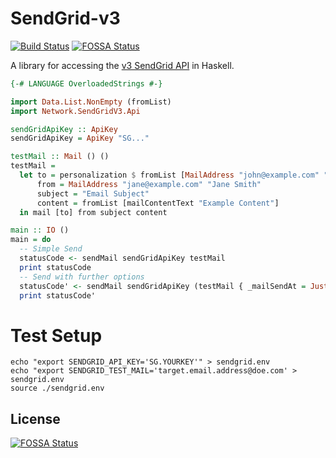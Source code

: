 # SendGrid-v3
[![Build Status](https://travis-ci.org/marcelbuesing/sendgrid-v3.svg?branch=dev)](https://travis-ci.org/marcelbuesing/sendgrid-v3)
[![FOSSA Status](https://app.fossa.io/api/projects/git%2Bgithub.com%2Fmarcelbuesing%2Fsendgrid-v3.svg?type=shield)](https://app.fossa.io/projects/git%2Bgithub.com%2Fmarcelbuesing%2Fsendgrid-v3?ref=badge_shield)

A library for accessing the [v3 SendGrid API](https://sendgrid.com/docs/API_Reference/api_v3.html) in Haskell.

```Haskell
{-# LANGUAGE OverloadedStrings #-}

import Data.List.NonEmpty (fromList)
import Network.SendGridV3.Api

sendGridApiKey :: ApiKey
sendGridApiKey = ApiKey "SG..."

testMail :: Mail () ()
testMail =
  let to = personalization $ fromList [MailAddress "john@example.com" "John Doe"]
      from = MailAddress "jane@example.com" "Jane Smith"
      subject = "Email Subject"
      content = fromList [mailContentText "Example Content"]
  in mail [to] from subject content

main :: IO ()
main = do
  -- Simple Send
  statusCode <- sendMail sendGridApiKey testMail
  print statusCode
  -- Send with further options
  statusCode' <- sendMail sendGridApiKey (testMail { _mailSendAt = Just 1516468000 })
  print statusCode'
```

# Test Setup
```
echo "export SENDGRID_API_KEY='SG.YOURKEY'" > sendgrid.env
echo "export SENDGRID_TEST_MAIL='target.email.address@doe.com' > sendgrid.env
source ./sendgrid.env
```


## License
[![FOSSA Status](https://app.fossa.io/api/projects/git%2Bgithub.com%2Fmarcelbuesing%2Fsendgrid-v3.svg?type=large)](https://app.fossa.io/projects/git%2Bgithub.com%2Fmarcelbuesing%2Fsendgrid-v3?ref=badge_large)